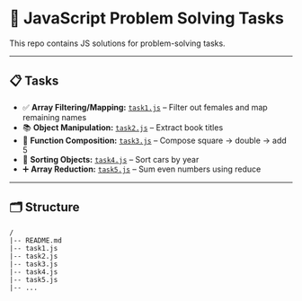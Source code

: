 # 🚀 JavaScript Problem Solving Tasks

This repo contains JS solutions for problem-solving tasks.

---

## 📋 Tasks

- ✅ **Array Filtering/Mapping:** [`task1.js`](./task1.js) – Filter out females and map remaining names
- 📚 **Object Manipulation:** [`task2.js`](./task2.js) – Extract book titles
- 🔧 **Function Composition:** [`task3.js`](./task3.js) – Compose square → double → add 5
- 🚗 **Sorting Objects:** [`task4.js`](./task4.js) – Sort cars by year
- ➕ **Array Reduction:** [`task5.js`](./task5.js) – Sum even numbers using reduce

---

## 🗂️ Structure

```
/
|-- README.md
|-- task1.js
|-- task2.js
|-- task3.js
|-- task4.js
|-- task5.js
|-- ...
```
